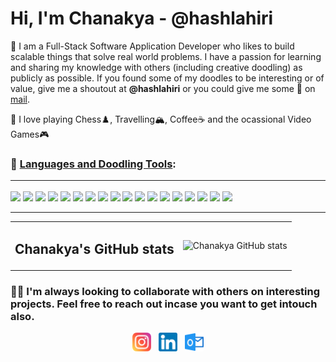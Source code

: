 # Hi, I'm Chanakya - @hashlahiri
:wave: I am a Full-Stack Software Application Developer who likes to build scalable things that solve real world problems. I have a passion for learning and sharing my knowledge with others (including creative doodling) as publicly as possible. If you found some of my doodles to be interesting or of value, give me a shoutout at <b>@hashlahiri</b> or you could give me some :sparkling_heart: on <a href="mailto:helloclahiri@outlook.com">mail</a>. 

:vulcan_salute: I love playing Chess:chess_pawn:, Travelling:mountain_snow:, Coffee:coffee: and the ocassional Video Games:video_game:

### :european_castle: <u>Languages and Doodling Tools</u>: <hr>
<p align="left">
  <a href="https://www.java.com/en/" target="_blank"><img src="https://img.icons8.com/color/48/000000/java-coffee-cup-logo--v1.png"/></a> 
  <a href="https://www.python.org/" target="_blank"><img src="https://img.icons8.com/color/48/000000/python--v1.png" /></a>
  <a href="https://nodejs.org/en/" target="_blank"><img src="https://img.icons8.com/color/48/000000/nodejs.png"/></a>
  <a href="https://en.wikipedia.org/wiki/C_(programming_language)" target="_blank"><img src="https://img.icons8.com/color/48/000000/c-programming.png"/></a>
  <a href="https://en.wikipedia.org/wiki/C%2B%2B" target="_blank"><img src="https://img.icons8.com/color/48/000000/c-plus-plus-logo.png"/></a>
  <a href="https://www.javascript.com/" target="_blank"><img src="https://img.icons8.com/color/48/000000/javascript--v1.png"/></a>
  <a href="https://www.typescriptlang.org/" target="_blank"><img src="https://img.icons8.com/color/48/000000/typescript.png"/></a>
  <a href="https://www.json.org/json-en.html" target="_blank"><img src="https://img.icons8.com/color/48/000000/json--v1.png"/></a>
  <a href="https://angular.io/" target="_blank"><img src="https://img.icons8.com/color/48/000000/angularjs.png"/></a>
  <a href="https://en.wikipedia.org/wiki/HTML5" target="_blank"><img src="https://img.icons8.com/color/48/000000/html-5--v1.png"/></a>
  <a href="https://sass-lang.com/" target="_blank"><img src="https://img.icons8.com/color/48/000000/sass.png"/></a>
  <a href="https://www.mongodb.com/" target="_blank"><img src="https://img.icons8.com/color/48/000000/mongodb.png"/></a>
  <a href="https://www.mysql.com/" target="_blank"><img src="https://img.icons8.com/color/48/000000/mysql-logo.png"/></a>
  <a href="https://git-scm.com/" target="_blank"><img src="https://img.icons8.com/color/48/000000/git.png"/></a>
  <a href="https://code.visualstudio.com/" target="_blank"><img src="https://img.icons8.com/color/48/000000/visual-studio-code-2019.png"/></a>
  <a href="https://spring.io/tools" target="_blank"><img src="https://img.icons8.com/office/48/000000/java-eclipse.png"/></a>
  <a href="https://www.postman.com/" target="_blank"><img src="https://img.icons8.com/dusk/48/000000/postman-api.png"/></a>
  <a href="" target="_blank"><img src="https://img.icons8.com/color/48/000000/backend-development.png"/></a>
</p>
<hr>
<table align="center"> 
  <tr>
    <td>
      <h2>Chanakya's GitHub stats</h2>
    </td>
    <td>
      <img alt="Chanakya GitHub stats" src="https://github-readme-stats.vercel.app/api?username=hashlahiri&show_icons=true&theme=tokyonight" />
    </td>
  </tr>
</table>

### :mage_man: I'm always looking to collaborate with others on interesting projects. Feel free to reach out incase you want to get intouch also.
<p align="center">
  <a href="https://www.instagram.com/hashlahiri/"><img height="30" src="https://github.com/hashlahiri/hashlahiri/blob/main/instagram.png"></a>&nbsp;&nbsp;
  <a href="https://www.linkedin.com/in/chanakya-lahiri-zeal/"><img height="30" src="https://github.com/hashlahiri/hashlahiri/blob/main/linkedin.png"></a>&nbsp;&nbsp;
  <a href="mailto:helloclahiri@outlook.com"><img height="30" src="https://github.com/hashlahiri/hashlahiri/blob/main/outlook.png"></a>
</p>
